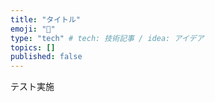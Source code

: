 ```yaml
---
title: "タイトル"
emoji: "🤖"
type: "tech" # tech: 技術記事 / idea: アイデア
topics: []
published: false
---
```

テスト実施
